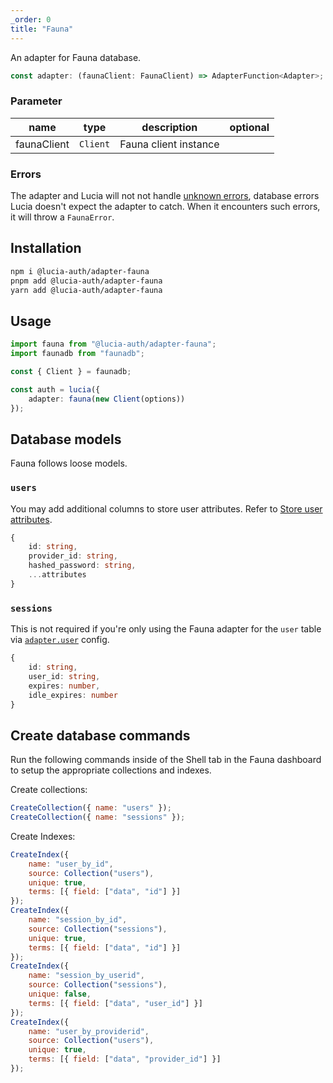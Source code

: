```yaml
---
_order: 0
title: "Fauna"
---
```


An adapter for Fauna database.

```ts
const adapter: (faunaClient: FaunaClient) => AdapterFunction<Adapter>;
```

### Parameter

| name        | type     | description           | optional |
| ----------- | -------- | --------------------- | -------- |
| faunaClient | `Client` | Fauna client instance |          |

### Errors

The adapter and Lucia will not not handle [unknown errors](/learn/basics/error-handling#known-errors), database errors Lucia doesn't expect the adapter to catch. When it encounters such errors, it will throw a `FaunaError`.

## Installation

```bash
npm i @lucia-auth/adapter-fauna
pnpm add @lucia-auth/adapter-fauna
yarn add @lucia-auth/adapter-fauna
```

## Usage

```ts
import fauna from "@lucia-auth/adapter-fauna";
import faunadb from "faunadb";

const { Client } = faunadb;

const auth = lucia({
	adapter: fauna(new Client(options))
});
```

## Database models

Fauna follows loose models.

### `users`

You may add additional columns to store user attributes. Refer to [Store user attributes](/learn/basics/store-user-attributes).

```ts
{
    id: string,
    provider_id: string,
    hashed_password: string,
    ...attributes
}
```

### `sessions`

This is not required if you're only using the Fauna adapter for the `user` table via [`adapter.user`](/reference/configure/lucia-configurations#adapter) config.

```ts
{
    id: string,
    user_id: string,
    expires: number,
    idle_expires: number
}
```

## Create database commands

Run the following commands inside of the Shell tab in the Fauna dashboard to setup the appropriate collections and indexes.

Create collections:

```js
CreateCollection({ name: "users" });
CreateCollection({ name: "sessions" });
```

Create Indexes:

```js
CreateIndex({
	name: "user_by_id",
	source: Collection("users"),
	unique: true,
	terms: [{ field: ["data", "id"] }]
});
CreateIndex({
	name: "session_by_id",
	source: Collection("sessions"),
	unique: true,
	terms: [{ field: ["data", "id"] }]
});
CreateIndex({
	name: "session_by_userid",
	source: Collection("sessions"),
	unique: false,
	terms: [{ field: ["data", "user_id"] }]
});
CreateIndex({
	name: "user_by_providerid",
	source: Collection("users"),
	unique: true,
	terms: [{ field: ["data", "provider_id"] }]
});
```
